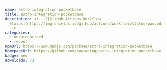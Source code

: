 ```yaml
---
name: astro-integration-pocketbase
title: astro-integration-pocketbase
description: <!-- ![GitHub Actions Workflow
  Status](https://img.shields.io/github/actions/workflow/status/pawcoding/astro-integration-pocketbase/release.yaml?style=flat-square)
  -->
categories:
  - uncategorized
  - recent
npmUrl: https://www.npmjs.com/package/astro-integration-pocketbase
homepageUrl: https://github.com/pawcoding/astro-integration-pocketbase
badge: new
downloads: 73
---
```

